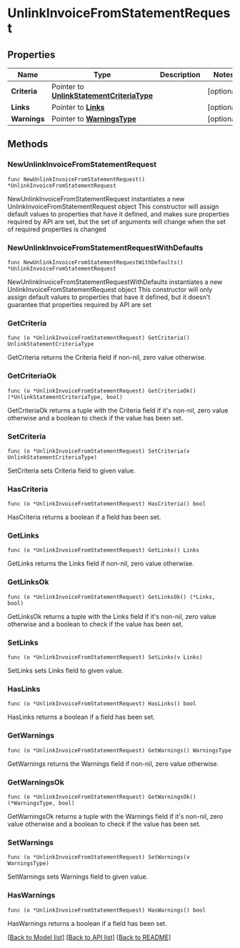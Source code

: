 # UnlinkInvoiceFromStatementRequest

## Properties

Name | Type | Description | Notes
------------ | ------------- | ------------- | -------------
**Criteria** | Pointer to [**UnlinkStatementCriteriaType**](UnlinkStatementCriteriaType.md) |  | [optional] 
**Links** | Pointer to [**Links**](Links.md) |  | [optional] 
**Warnings** | Pointer to [**WarningsType**](WarningsType.md) |  | [optional] 

## Methods

### NewUnlinkInvoiceFromStatementRequest

`func NewUnlinkInvoiceFromStatementRequest() *UnlinkInvoiceFromStatementRequest`

NewUnlinkInvoiceFromStatementRequest instantiates a new UnlinkInvoiceFromStatementRequest object
This constructor will assign default values to properties that have it defined,
and makes sure properties required by API are set, but the set of arguments
will change when the set of required properties is changed

### NewUnlinkInvoiceFromStatementRequestWithDefaults

`func NewUnlinkInvoiceFromStatementRequestWithDefaults() *UnlinkInvoiceFromStatementRequest`

NewUnlinkInvoiceFromStatementRequestWithDefaults instantiates a new UnlinkInvoiceFromStatementRequest object
This constructor will only assign default values to properties that have it defined,
but it doesn't guarantee that properties required by API are set

### GetCriteria

`func (o *UnlinkInvoiceFromStatementRequest) GetCriteria() UnlinkStatementCriteriaType`

GetCriteria returns the Criteria field if non-nil, zero value otherwise.

### GetCriteriaOk

`func (o *UnlinkInvoiceFromStatementRequest) GetCriteriaOk() (*UnlinkStatementCriteriaType, bool)`

GetCriteriaOk returns a tuple with the Criteria field if it's non-nil, zero value otherwise
and a boolean to check if the value has been set.

### SetCriteria

`func (o *UnlinkInvoiceFromStatementRequest) SetCriteria(v UnlinkStatementCriteriaType)`

SetCriteria sets Criteria field to given value.

### HasCriteria

`func (o *UnlinkInvoiceFromStatementRequest) HasCriteria() bool`

HasCriteria returns a boolean if a field has been set.

### GetLinks

`func (o *UnlinkInvoiceFromStatementRequest) GetLinks() Links`

GetLinks returns the Links field if non-nil, zero value otherwise.

### GetLinksOk

`func (o *UnlinkInvoiceFromStatementRequest) GetLinksOk() (*Links, bool)`

GetLinksOk returns a tuple with the Links field if it's non-nil, zero value otherwise
and a boolean to check if the value has been set.

### SetLinks

`func (o *UnlinkInvoiceFromStatementRequest) SetLinks(v Links)`

SetLinks sets Links field to given value.

### HasLinks

`func (o *UnlinkInvoiceFromStatementRequest) HasLinks() bool`

HasLinks returns a boolean if a field has been set.

### GetWarnings

`func (o *UnlinkInvoiceFromStatementRequest) GetWarnings() WarningsType`

GetWarnings returns the Warnings field if non-nil, zero value otherwise.

### GetWarningsOk

`func (o *UnlinkInvoiceFromStatementRequest) GetWarningsOk() (*WarningsType, bool)`

GetWarningsOk returns a tuple with the Warnings field if it's non-nil, zero value otherwise
and a boolean to check if the value has been set.

### SetWarnings

`func (o *UnlinkInvoiceFromStatementRequest) SetWarnings(v WarningsType)`

SetWarnings sets Warnings field to given value.

### HasWarnings

`func (o *UnlinkInvoiceFromStatementRequest) HasWarnings() bool`

HasWarnings returns a boolean if a field has been set.


[[Back to Model list]](../README.md#documentation-for-models) [[Back to API list]](../README.md#documentation-for-api-endpoints) [[Back to README]](../README.md)


